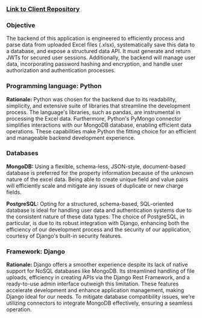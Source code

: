 ### [Link to Client Repository](https://github.com/andrewbantly/leasepeek)
### Objective
The backend of this application is engineered to efficiently process and parse data from uploaded Excel files (.xlsx), systematically save this data to a database, and expose a structured data API. It must generate and return JWTs for secured user sessions. Additionally, the backend will manage user data, incorporating password hashing and encryption, and handle user authorization and authentication processes.

### Programming language: Python
**Rationale:** Python was chosen for the backend due to its readability, simplicity, and extensive suite of libraries that streamline the development process. The language's libraries, such as pandas, are instrumental in processing the Excel data. Furthermore, Python's PyMongo connector simplifies interactions with our MongoDB database, enabling efficient data operations. These capabilities make Python the fitting choice for an efficient and manageable backend development experience.

### Databases
**MongoDB:**  Using a flexible, schema-less, JSON-style, document-based database is preferred for the property information because of the unknown nature of the excel data. Being able to create unique field and value pairs will efficiently scale and mitigate any issues of duplicate or new charge fields. 

**PostgreSQL:** Opting for a structured, schema-based, SQL-oriented database is ideal for handling user data and authentication systems due to the consistent nature of these data types. The choice of PostgreSQL, in particular, is due to its robust integration with Django, enhancing both the efficiency of our development process and the security of our application, courtesy of Django's built-in security features. 

### Framework: Django

**Rationale:** Django offers a smoother experience despite its lack of native support for NoSQL databases like MongoDB. Its streamlined handling of file uploads, efficiency in creating APIs via the Django Rest Framework, and a ready-to-use admin interface outweigh this limitation. These features accelerate development and enhance application management, making Django ideal for our needs. To mitigate database compatibility issues, we're utilizing connectors to integrate MongoDB effectively, ensuring a seamless operation.